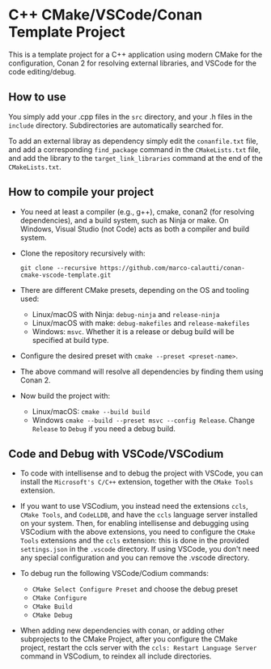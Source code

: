 # C++ CMake/VSCode/Conan Template Project

This is a template project for a C++ application using modern CMake for the configuration, Conan 2 for resolving external libraries, and VSCode for the code editing/debug.

## How to use
You simply add your .cpp files in the `src` directory, and your .h files in the `include` directory. Subdirectories are automatically searched for.

To add an external libray as dependency simply edit the `conanfile.txt` file, and add a corresponding `find_package` command in the `CMakeLists.txt` file, and add the library to the `target_link_libraries` command at the end of the `CMakeLists.txt`.

## How to compile your project

- You need at least a compiler (e.g., g++), cmake, conan2 (for resolving dependencies), and a build system, such as Ninja or make. On Windows, Visual Studio (not Code) acts as both a compiler and build system.

- Clone the repository recursively with:

     `git clone --recursive https://github.com/marco-calautti/conan-cmake-vscode-template.git`

- There are different CMake presets, depending on the OS and tooling used:
    - Linux/macOS with Ninja: `debug-ninja` and `release-ninja` 
    - Linux/macOS with make: `debug-makefiles` and `release-makefiles`
    - Windows: `msvc`. Whether it is a release or debug build will be specified at build type.

- Configure the desired preset with `cmake --preset <preset-name>`.

- The above command will resolve all dependencies by finding them using Conan 2.

- Now build the project with:
    - Linux/macOS: `cmake --build build`
    - Windows `cmake --build --preset msvc --config Release`. Change `Release` to `Debug` if you need a debug build.

## Code and Debug with VSCode/VSCodium

- To code with intellisense and to debug the project with VSCode, you can install the `Microsoft's C/C++` extension, together with the `CMake Tools` extension.

- If you want to use VSCodium, you instead need the extensions `ccls`, `CMake Tools`, and `CodeLLDB`, and have the `ccls` language server installed on your system. Then, for enabling intellisense and debugging using VSCodium with the above extensions, you need to configure the `CMake Tools` extensions and the `ccls` extension: this is done in the provided `settings.json` in the `.vscode` directory. If using VSCode, you don't need any special configuration and you can remove the .vscode directory.

- To debug run the following VSCode/Codium commands:
    - `CMake Select Configure Preset` and choose the debug preset
    - `CMake Configure`
    - `CMake Build`
    - `CMake Debug`

- When adding new dependencies with conan, or adding other subprojects to the CMake Project, after you configure the CMake project, restart the ccls server with the `ccls: Restart Language Server` command in VSCodium, to reindex all include directories.